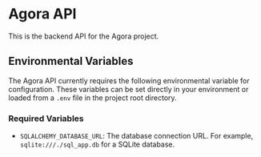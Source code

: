# Agora API

This is the backend API for the Agora project.

## Environmental Variables

The Agora API currently requires the following environmental variable for configuration. These variables can be set directly in your environment or loaded from a `.env` file in the project root directory.

### Required Variables

*   `SQLALCHEMY_DATABASE_URL`: The database connection URL. For example, `sqlite:///./sql_app.db` for a SQLite database.
